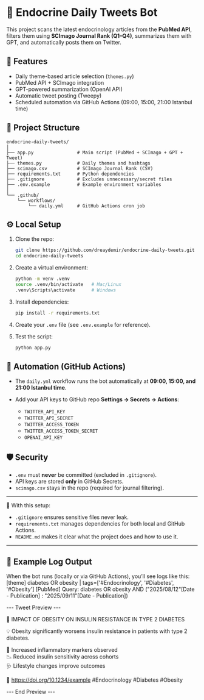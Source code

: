 # 🧵 Endocrine Daily Tweets Bot

This project scans the latest endocrinology articles from the **PubMed API**,
filters them using **SCImago Journal Rank (Q1–Q4)**, summarizes them with GPT,
and automatically posts them on Twitter.

## 🚀 Features

* Daily theme-based article selection (`themes.py`)
* PubMed API + SCImago integration
* GPT-powered summarization (OpenAI API)
* Automatic tweet posting (Tweepy)
* Scheduled automation via GitHub Actions (09:00, 15:00, 21:00 Istanbul time)

## 📂 Project Structure

```
endocrine-daily-tweets/
│
├── app.py                # Main script (PubMed + SCImago + GPT + Tweet)
├── themes.py             # Daily themes and hashtags
├── scimago.csv           # SCImago Journal Rank (CSV)
├── requirements.txt      # Python dependencies
├── .gitignore            # Excludes unnecessary/secret files
├── .env.example          # Example environment variables
│
└── .github/
    └── workflows/
        └── daily.yml     # GitHub Actions cron job
```

## ⚙️ Local Setup

1. Clone the repo:

   ```bash
   git clone https://github.com/dreaydemir/endocrine-daily-tweets.git
   cd endocrine-daily-tweets
   ```

2. Create a virtual environment:

   ```bash
   python -m venv .venv
   source .venv/bin/activate   # Mac/Linux
   .venv\Scripts\activate      # Windows
   ```

3. Install dependencies:

   ```bash
   pip install -r requirements.txt
   ```

4. Create your `.env` file (see `.env.example` for reference).

5. Test the script:

   ```bash
   python app.py
   ```

## 🤖 Automation (GitHub Actions)

* The `daily.yml` workflow runs the bot automatically at **09:00, 15:00, and 21:00 Istanbul time**.
* Add your API keys to GitHub repo **Settings → Secrets → Actions**:

  * `TWITTER_API_KEY`
  * `TWITTER_API_SECRET`
  * `TWITTER_ACCESS_TOKEN`
  * `TWITTER_ACCESS_TOKEN_SECRET`
  * `OPENAI_API_KEY`

## 🛡️ Security

* `.env` must **never** be committed (excluded in `.gitignore`).
* API keys are stored **only** in GitHub Secrets.
* `scimago.csv` stays in the repo (required for journal filtering).

---

📌 With this setup:

* `.gitignore` ensures sensitive files never leak.
* `requirements.txt` manages dependencies for both local and GitHub Actions.
* `README.md` makes it clear what the project does and how to use it.

---

## 📜 Example Log Output

When the bot runs (locally or via GitHub Actions), you’ll see logs like this:
[theme] diabetes OR obesity | tags=['#Endocrinology', '#Diabetes', '#Obesity']
[PubMed] Query: diabetes OR obesity AND ("2025/08/12"[Date - Publication] : "2025/09/11"[Date - Publication])

--- Tweet Preview ---

📑 IMPACT OF OBESITY ON INSULIN RESISTANCE IN TYPE 2 DIABETES

💡 Obesity significantly worsens insulin resistance in patients with type 2 diabetes.

🧬 Increased inflammatory markers observed  
📉 Reduced insulin sensitivity across cohorts  
🩺 Lifestyle changes improve outcomes

🔗 https://doi.org/10.1234/example
#Endocrinology #Diabetes #Obesity

--- End Preview ---




